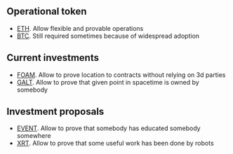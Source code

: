 ## Operational token

- [ETH](https://ethereum.org). Allow flexible and provable operations
- [BTC](https://bitcoin.org). Still required sometimes because of widespread adoption

## Current investments

- [FOAM](https://foam.space/). Allow to prove location to contracts without relying on 3d parties
- [GALT](http://galtproject.io/). Allow to prove that given point in spacetime is owned by somebody

## Investment proposals

- [EVENT](https://github.com/cyberacademia/cyberevents). Allow to prove that somebody has educated somebody somewhere
- [XRT](https://robonomics.network/). Allow to prove that some useful work has been done by robots
